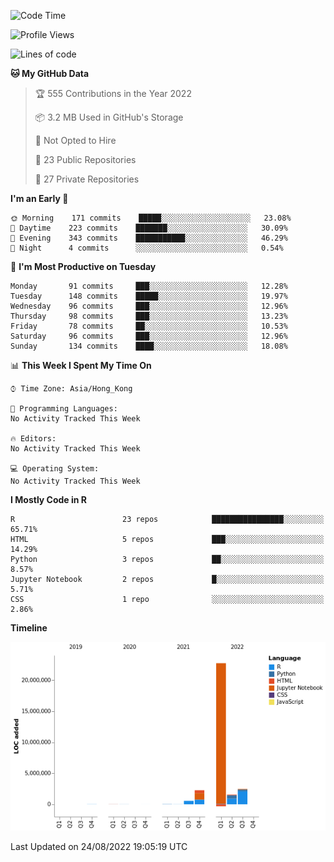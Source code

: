 

<!--**wt12318/wt12318** is a ✨ _special_ ✨ repository because its `README.md` (this file) appears on your GitHub profile.-->

<!--START_SECTION:waka-->
![Code Time](http://img.shields.io/badge/Code%20Time-479%20hrs%2032%20mins-blue)

![Profile Views](http://img.shields.io/badge/Profile%20Views-0-blue)

![Lines of code](https://img.shields.io/badge/From%20Hello%20World%20I%27ve%20Written-29%20Million%20lines%20of%20code-blue)

**🐱 My GitHub Data** 

> 🏆 555 Contributions in the Year 2022
 > 
> 📦 3.2 MB Used in GitHub's Storage 
 > 
> 🚫 Not Opted to Hire
 > 
> 📜 23 Public Repositories 
 > 
> 🔑 27 Private Repositories  
 > 
**I'm an Early 🐤** 

```text
🌞 Morning    171 commits    █████░░░░░░░░░░░░░░░░░░░░   23.08% 
🌆 Daytime    223 commits    ███████░░░░░░░░░░░░░░░░░░   30.09% 
🌃 Evening    343 commits    ███████████░░░░░░░░░░░░░░   46.29% 
🌙 Night      4 commits      ░░░░░░░░░░░░░░░░░░░░░░░░░   0.54%

```
📅 **I'm Most Productive on Tuesday** 

```text
Monday       91 commits     ███░░░░░░░░░░░░░░░░░░░░░░   12.28% 
Tuesday      148 commits    █████░░░░░░░░░░░░░░░░░░░░   19.97% 
Wednesday    96 commits     ███░░░░░░░░░░░░░░░░░░░░░░   12.96% 
Thursday     98 commits     ███░░░░░░░░░░░░░░░░░░░░░░   13.23% 
Friday       78 commits     ██░░░░░░░░░░░░░░░░░░░░░░░   10.53% 
Saturday     96 commits     ███░░░░░░░░░░░░░░░░░░░░░░   12.96% 
Sunday       134 commits    ████░░░░░░░░░░░░░░░░░░░░░   18.08%

```


📊 **This Week I Spent My Time On** 

```text
⌚︎ Time Zone: Asia/Hong_Kong

💬 Programming Languages: 
No Activity Tracked This Week

🔥 Editors: 
No Activity Tracked This Week

💻 Operating System: 
No Activity Tracked This Week

```

**I Mostly Code in R** 

```text
R                        23 repos            ████████████████░░░░░░░░░   65.71% 
HTML                     5 repos             ███░░░░░░░░░░░░░░░░░░░░░░   14.29% 
Python                   3 repos             ██░░░░░░░░░░░░░░░░░░░░░░░   8.57% 
Jupyter Notebook         2 repos             █░░░░░░░░░░░░░░░░░░░░░░░░   5.71% 
CSS                      1 repo              ░░░░░░░░░░░░░░░░░░░░░░░░░   2.86%

```


**Timeline**

![Chart not found](https://raw.githubusercontent.com/wt12318/wt12318/main/charts/bar_graph.png) 


 Last Updated on 24/08/2022 19:05:19 UTC
<!--END_SECTION:waka-->


